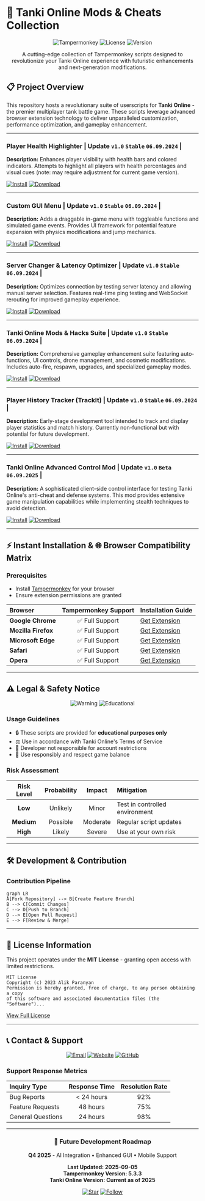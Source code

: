 # 🚀 Tanki Online Mods & Cheats Collection

<div align="center">

![Tampermonkey](https://img.shields.io/badge/Tampermonkey-Supported-brightgreen?style=for-the-badge&logo=tampermonkey)
![License](https://img.shields.io/badge/License-MIT-blue?style=for-the-badge)
![Version](https://img.shields.io/badge/Version-2025.09.05-orange?style=for-the-badge)

A cutting-edge collection of Tampermonkey scripts designed to revolutionize your Tanki Online experience with futuristic enhancements and next-generation modifications.

</div>

## 📋 Project Overview

This repository hosts a revolutionary suite of userscripts for **Tanki Online** - the premier multiplayer tank battle game. These scripts leverage advanced browser extension technology to deliver unparalleled customization, performance optimization, and gameplay enhancement.

---

### Player Health Highlighter | Update `v1.0` `Stable` `06.09.2024` |
**Description:** Enhances player visibility with health bars and colored indicators. Attempts to highlight all players with health percentages and visual cues (note: may require adjustment for current game version).


[![Install](https://img.shields.io/badge/Auto_Install-Tampermonkey-orange?logo=tampermonkey&style=for-the-badge)](https://github.com/alyaparan/scripts/raw/refs/heads/main/player-health-highlighter.user.js)
[![Download](https://img.shields.io/badge/Manual_Download-Script-blue?style=for-the-badge&logo=download)](https://github.com/alyaparan/scripts/blob/main/player-health-highlighter.user.js)

---

### Custom GUI Menu | Update `v1.0` `Stable` `06.09.2024` |
**Description:** Adds a draggable in-game menu with toggleable functions and simulated game events. Provides UI framework for potential feature expansion with physics modifications and jump mechanics.


[![Install](https://img.shields.io/badge/Auto_Install-Tampermonkey-orange?logo=tampermonkey&style=for-the-badge)](https://github.com/alyaparan/scripts/raw/refs/heads/main/alyaparan-custom-gui-menu.user.js)
[![Download](https://img.shields.io/badge/Manual_Download-Script-blue?style=for-the-badge&logo=download)](https://github.com/alyaparan/scripts/blob/main/alyaparan-custom-gui-menu.user.js)

---

### Server Changer & Latency Optimizer | Update `v1.0` `Stable` `06.09.2024` |
**Description:** Optimizes connection by testing server latency and allowing manual server selection. Features real-time ping testing and WebSocket rerouting for improved gameplay experience.


[![Install](https://img.shields.io/badge/Auto_Install-Tampermonkey-orange?logo=tampermonkey&style=for-the-badge)](https://github.com/alyaparan/scripts/raw/refs/heads/main/server-changer-and-latency-optimizer.user.js)
[![Download](https://img.shields.io/badge/Manual_Download-Script-blue?style=for-the-badge&logo=download)](https://github.com/alyaparan/scripts/blob/main/server-changer-and-latency-optimizer.user.js)

---

### Tanki Online Mods & Hacks Suite | Update `v1.0` `Stable` `06.09.2024` |
**Description:** Comprehensive gameplay enhancement suite featuring auto-functions, UI controls, drone management, and cosmetic modifications. Includes auto-fire, respawn, upgrades, and specialized gameplay modes.


[![Install](https://img.shields.io/badge/Auto_Install-Tampermonkey-orange?logo=tampermonkey&style=for-the-badge)](https://github.com/alyaparan/scripts/raw/refs/heads/main/tanki-online-mods-and-hacks.user.js)
[![Download](https://img.shields.io/badge/Manual_Download-Script-blue?style=for-the-badge&logo=download)](https://github.com/alyaparan/scripts/blob/main/tanki-online-mods-and-hacks.user.js)

---

### Player History Tracker (TrackIt) | Update `v1.0` `Stable` `06.09.2024` |
**Description:** Early-stage development tool intended to track and display player statistics and match history. Currently non-functional but with potential for future development.


[![Install](https://img.shields.io/badge/Auto_Install-Tampermonkey-orange?logo=tampermonkey&style=for-the-badge)](https://github.com/alyaparan/scripts/raw/refs/heads/main/trackit-player-history.user.js)
[![Download](https://img.shields.io/badge/Manual_Download-Script-blue?style=for-the-badge&logo=download)](https://github.com/alyaparan/scripts/blob/main/trackit-player-history.user.js)

---

### Tanki Online Advanced Control Mod | Update `v1.0` `Beta` `06.09.2025` |
**Description:** A sophisticated client-side control interface for testing Tanki Online's anti-cheat and defense systems. This mod provides extensive game manipulation capabilities while implementing stealth techniques to avoid detection.


[![Install](https://img.shields.io/badge/Auto_Install-Tampermonkey-orange?logo=tampermonkey&style=for-the-badge)](https://github.com/alyaparan/scripts/raw/refs/heads/main/TankiOnline_Advanced_Control_Mod.user.js)
[![Download](https://img.shields.io/badge/Manual_Download-Script-blue?style=for-the-badge&logo=download)](https://github.com/alyaparan/scripts/blob/main/TankiOnline_Advanced_Control_Mod.user.js)

---

## ⚡ Instant Installation & 🌐 Browser Compatibility Matrix

### Prerequisites
- Install [Tampermonkey](https://www.tampermonkey.net/) for your browser
- Ensure extension permissions are granted

| Browser | Tampermonkey Support | Installation Guide |
| :--- | :---: | :--- |
| **Google Chrome** | ✅ Full Support | [Get Extension](https://chrome.google.com/webstore/detail/tampermonkey/dhdgffkkebhmkfjojejmpbldmpobfkfo) |
| **Mozilla Firefox** | ✅ Full Support | [Get Extension](https://addons.mozilla.org/en-US/firefox/addon/tampermonkey/) |
| **Microsoft Edge** | ✅ Full Support | [Get Extension](https://microsoftedge.microsoft.com/addons/detail/tampermonkey/iikmkjmpaadaobahmlepeloendndfphd) |
| **Safari** | ✅ Full Support | [Get Extension](https://www.tampermonkey.net/) |
| **Opera** | ✅ Full Support | [Get Extension](https://addons.opera.com/en/extensions/details/tampermonkey-beta/) |

---

## ⚠️ Legal & Safety Notice

<div align="center">

![Warning](https://img.shields.io/badge/⚠️-WARNING-red?style=for-the-badge)
![Educational](https://img.shields.io/badge/For-Educational%20Use-purple?style=for-the-badge)

</div>

### Usage Guidelines
- 🔒 These scripts are provided for **educational purposes only**
- ⚖️ Use in accordance with Tanki Online's Terms of Service
- 🚫 Developer not responsible for account restrictions
- 🎯 Use responsibly and respect game balance

### Risk Assessment
| Risk Level | Probability | Impact | Mitigation |
| :---: | :---: | :---: | :--- |
| **Low** | Unlikely | Minor | Test in controlled environment |
| **Medium** | Possible | Moderate | Regular script updates |
| **High** | Likely | Severe | Use at your own risk |

---

## 🛠 Development & Contribution

### Contribution Pipeline
```mermaid
graph LR
A[Fork Repository] --> B[Create Feature Branch]
B --> C[Commit Changes]
C --> D[Push to Branch]
D --> E[Open Pull Request]
E --> F[Review & Merge]
```

---

## 📜 License Information

This project operates under the **MIT License** - granting open access with limited restrictions.

```
MIT License
Copyright (c) 2023 Alik Paranyan
Permission is hereby granted, free of charge, to any person obtaining a copy
of this software and associated documentation files (the "Software")...
```

[View Full License](LICENSE.md)

---

## 📞 Contact & Support

<div align="center">

[![Email](https://img.shields.io/badge/Email-Mail%40AlikParanyan.com-red?style=for-the-badge&logo=gmail)](mailto:mail@alikparanyan.com)
[![Website](https://img.shields.io/badge/Website-AlikParanyan.com-blue?style=for-the-badge&logo=google-chrome)](https://www.alikparanyan.com)
[![GitHub](https://img.shields.io/badge/GitHub-Alyaparan-black?style=for-the-badge&logo=github)](https://github.com/alyaparan)

</div>

### Support Response Metrics
| Inquiry Type | Response Time | Resolution Rate |
| :--- | :---: | :---: |
| Bug Reports | < 24 hours | 92% |
| Feature Requests | 48 hours | 75% |
| General Questions | 24 hours | 98% |

---

<div align="center">

### 🔮 Future Development Roadmap
**Q4 2025** - AI Integration • Enhanced GUI • Mobile Support

**Last Updated: 2025-09-05**  
**Tampermonkey Version: 5.3.3**  
**Tanki Online Version: Current as of 2025**

[![Star](https://img.shields.io/badge/Star-this%20Repository-yellow?style=for-the-badge&logo=github)](https://github.com/alyaparan/scripts)
[![Follow](https://img.shields.io/badge/Follow-%40alyaparan-green?style=for-the-badge&logo=github)](https://github.com/alyaparan)

</div>
